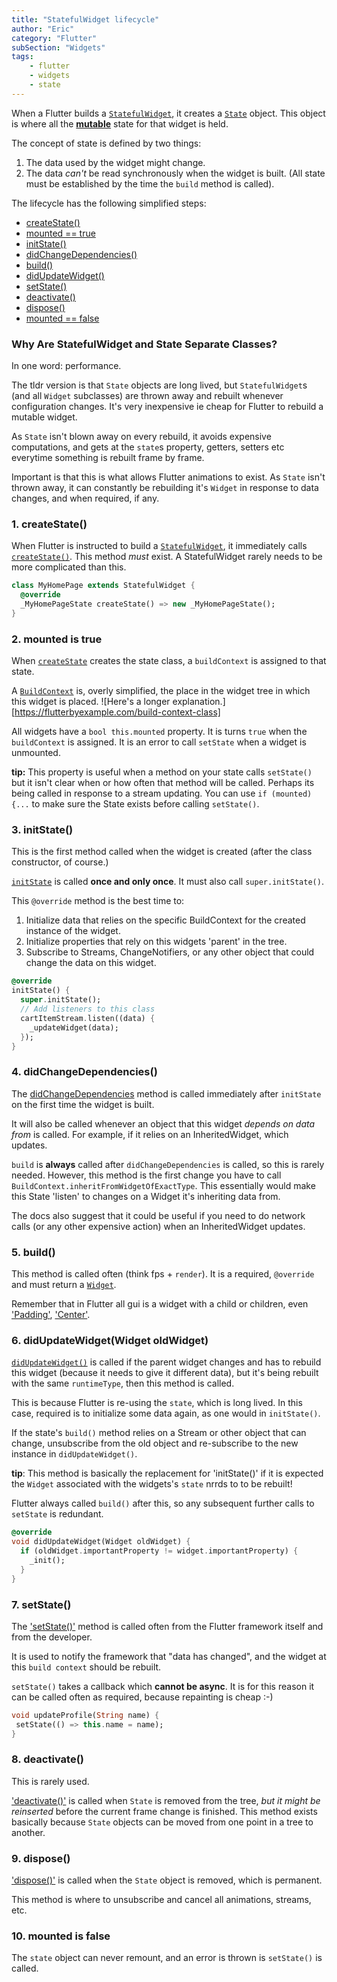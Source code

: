 ```yaml
---
title: "StatefulWidget lifecycle"
author: "Eric"
category: "Flutter"
subSection: "Widgets"
tags:
    - flutter
    - widgets
    - state
---
```




When a Flutter builds a 
[`StatefulWidget`](https://docs.flutter.io/flutter/widgets/StatefulWidget-class.html), it 
creates a [`State`](https://docs.flutter.io/flutter/widgets/State-class.html) object. This
object is where all the 
**[mutable](https://en.wikipedia.org/wiki/Immutable_object)** state for that widget is held.

The concept of state is defined by two things:

1. The data used by the widget might change.
2. The data _can't_ be read synchronously when the widget is built. (All state
   must be established by the time the `build` method is called).
   
<div class='post-toc'>

The lifecycle has the following simplified steps:

* [createState()](#1-createstate)
* [mounted == true](#2-mounted-is-true)
* [initState()](#3-initstate)
* [didChangeDependencies()](#4-didChangeDependencies)
* [build()](#5-build)
* [didUpdateWidget()](#6-didupdatewidget)
* [setState()](#7-setstate)
* [deactivate()](#8-deactivate)
* [dispose()](#9-dispose)
* [mounted == false](#10-mounted-is-false)

</div>



### Why Are StatefulWidget and State Separate Classes?

In one word: performance.

The tldr version is that `State` objects are long lived, but `StatefulWidget`s
(and all `Widget` subclasses) are thrown away and rebuilt whenever configuration
changes. It's very inexpensive ie cheap for Flutter to rebuild a mutable widget.

As `State` isn't blown away on every rebuild, it avoids 
expensive computations, and gets at the `state`s property, getters, setters etc everytime
something is rebuilt frame by frame.

Important is that this is what allows Flutter animations to exist. As `State` isn't
thrown away, it can constantly be rebuilding it's `Widget` in response to data
changes, and when required, if any.

### 1. createState()

When Flutter is instructed to build a 
[`StatefulWidget`](https://docs.flutter.io/flutter/widgets/StatefulWidget-class.html), it 
immediately calls 
[`createState()`](https://docs.flutter.io/flutter/widgets/StatefulWidget/createState.html). This 
method _must_ exist. A StatefulWidget rarely needs to be more complicated than this.

```dart
class MyHomePage extends StatefulWidget {
  @override
  _MyHomePageState createState() => new _MyHomePageState();
}
```

### 2. mounted is true

When [`createState`](https://docs.flutter.io/flutter/widgets/StatefulWidget/createState.html) 
creates the state class, a `buildContext` is assigned to
that state. 

A [`BuildContext`](https://docs.flutter.io/flutter/widgets/BuildContext-class.html) is, overly 
simplified, the place in the widget tree in which
this widget is placed. ![Here's a longer explanation.][https://flutterbyexample.com/build-context-class]

All widgets have a `bool this.mounted` property. It is turns `true` when the
`buildContext` is assigned. It is an error to call `setState` when a widget is
unmounted.

<div class='tip'>

**tip:** This property is useful when a method on your state calls `setState()`
but it isn't clear when or how often that method will be called. Perhaps its
being called in response to a stream updating. You can use `if (mounted) {...`
to make sure the State exists before calling `setState()`.

</div>

### 3. initState()

This is the first method called when the widget is created (after the class
constructor, of course.)

[`initState`](https://docs.flutter.io/flutter/widgets/State/initState.html) is 
called **once and only once**. It must also call `super.initState()`.

This `@override` method is the best time to:

1. Initialize data that relies on the specific BuildContext for the created
   instance of the widget.
2. Initialize properties that rely on this widgets 'parent' in the tree.
3. Subscribe to Streams, ChangeNotifiers, or any other object that could change
   the data on this widget.

```dart
@override
initState() {
  super.initState();
  // Add listeners to this class
  cartItemStream.listen((data) {
    _updateWidget(data);
  });
}
```

### 4. didChangeDependencies()

The [didChangeDependencies](https://docs.flutter.io/flutter/widgets/State/didChangeDependencies.html)
method is called immediately after `initState` on the first time the
widget is built.

It will also be called whenever an object that this widget _depends on data
from_ is called. For example, if it relies on an InheritedWidget, which updates.

`build` is **always** called after `didChangeDependencies` is called, so this
is rarely needed. However, this method is the first change you have to call
`BuildContext.inheritFromWidgetOfExactType`. This essentially would make this
State 'listen' to changes on a Widget it's inheriting data from.

The docs also suggest that it could be useful if you need to do network calls
(or any other expensive action) when an InheritedWidget updates.

### 5. build()

This method is called often (think fps + `render`). It is a required, `@override` and 
must return a [`Widget`](https://docs.flutter.io/flutter/widgets/Widget-class.html).

Remember that in Flutter all gui is a widget with a child or children, even 
['Padding'](https://docs.flutter.io/flutter/widgets/Padding-class.html), 
['Center'](https://docs.flutter.io/flutter/widgets/Center-class.html).

### 6. didUpdateWidget(Widget oldWidget)

[`didUpdateWidget()`](https://docs.flutter.io/flutter/widgets/State/didUpdateWidget.html) is called 
if the parent widget changes and has to rebuild this widget (because it needs
to give it different data), but it's being rebuilt with the same `runtimeType`,
then this method is called.

This is because Flutter is re-using the `state`, which is long lived. In this
case, required is to initialize some data again, as one would in `initState()`.

If the state's `build()` method relies on a Stream or other object that can
change, unsubscribe from the old object and re-subscribe to the new instance in
`didUpdateWidget()`.

<div class='tip'>

**tip**: This method is basically the replacement for 'initState()' if it is expected
the `Widget` associated with the widgets's `state` nrrds to to be rebuilt!

</div>

Flutter always called `build()` after this, so any subsequent further calls to `setState` is
redundant.

```dart
@override
void didUpdateWidget(Widget oldWidget) {
  if (oldWidget.importantProperty != widget.importantProperty) {
    _init();
  }
}
```

### 7. setState()

The ['setState()'](https://docs.flutter.io/flutter/widgets/State/setState.html) 
method is called often from the Flutter framework itself and from the developer.

It is used to notify the framework that "data has changed", and the widget at this
`build context` should be rebuilt.

`setState()` takes a callback which **cannot be async**. It is for this reason
it can be called often as required, because repainting is cheap :-)

```dart
void updateProfile(String name) {
 setState(() => this.name = name);
}
```

### 8. deactivate()

This is rarely used.

['deactivate()'](https://docs.flutter.io/flutter/widgets/State/deactivate.html) is 
called when `State` is removed from the tree, _but it might be
reinserted_ before the current frame change is finished. This method exists
basically because `State` objects can be moved from one point in a tree to
another.



### 9. dispose()

['dispose()'](https://docs.flutter.io/flutter/widgets/State/dispose.html) is called 
when the `State` object is removed, which is permanent.

This method is where to unsubscribe and cancel all animations, streams,
etc.

### 10. mounted is false

The `state` object can never remount, and an error is thrown is `setState()` is
called.
